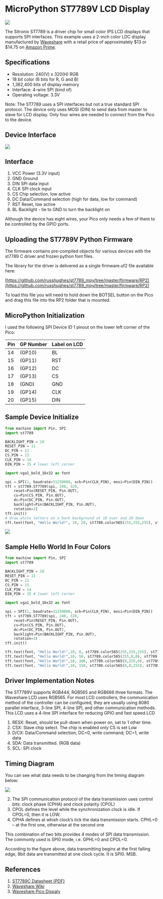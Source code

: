 # MicroPython ST7789V LCD Display

![](../../img/st7789-lcd.png)

The Sitronix ST7789 is a driver chip for small color IPS LCD displays that supports SPI interfaces.  This example uses a 2-inch color LDC display manufactured by [Waveshare](https://www.waveshare.com/2inch-lcd-module.htm) with a retail price of approximately $13 or $14.75 on [Amazon Prime](https://www.amazon.com/Waveshare-Resolution-Interface-Examples-Raspberry/dp/B081Q79X2F).

## Specifications

* Resolution: 240(V) x 320(H) RGB
* 18 bit color (6 bits for R, G and B)
* 1,382,400 bits of display memory
* Interface: 4-wire SPI (kind of)
* Operating voltage: 3.3V

Note: The ST7789 uses a SPI interfaces but not a true standard SPI protocol. The device only uses MOSI (DIN) to send data from master to slave for LCD display.  Only four wires are needed to connect from the Pico to the device.

## Device Interface

![](../../img/st7789-lcd-back.png)

## Interface

1. VCC	Power (3.3V input)
1. GND	Ground
1. DIN	SPI data input
1. CLK	SPI clock input
1. CS	Chip selection, low active
1. DC	Data/Command selection (high for data, low for command)
1. RST	Reset, low active
1. BL	Backlight - tie to GND to turn the backlight on


Although the device has eight wires, your Pico only needs a few of them to be controlled by the GPIO ports.

## Uploading the ST7789V Python Firmware

The firmware contains pre-compiled objects for various devices with the st7789 C driver and frozen python font files.

The library for the driver is delivered as a single firmware.uf2 file available here:

[https://github.com/russhughes/st7789_mpy/tree/master/firmware/RP2](https://github.com/russhughes/st7789_mpy/tree/master/firmware/RP2)

To load this file you will need to hold down the BOTSEL button on the Pico and drag this file into the RP2 folder that is mounted.

## MicroPython Initialization

I used the following SPI Device ID 1 pinout on the lower left corner of the Pico:

| Pin | GP Number | Label on LCD |
| --- | --------- | ------------ |
|14 |(GP10) | BL  |
|15 |(GP11) | RST |
|16 |(GP12) | DC  |
|17 |(GP13) | CS  |
|18 |(GND)  | GND |
|19 |(GP14) | CLK |
|20 |(GP15) | DIN |

## Sample Device Initialize

```py
from machine import Pin, SPI
import st7789

BACKLIGHT_PIN = 10
RESET_PIN = 11
DC_PIN = 12
CS_PIN = 13
CLK_PIN = 14
DIN_PIN = 15 # lower left corner

import vga1_bold_16x32 as font

spi = SPI(1, baudrate=31250000, sck=Pin(CLK_PIN), mosi=Pin(DIN_PIN))
tft = st7789.ST7789(spi, 240, 320,
    reset=Pin(RESET_PIN, Pin.OUT),
    cs=Pin(CS_PIN, Pin.OUT),
    dc=Pin(DC_PIN, Pin.OUT),
    backlight=Pin(BACKLIGHT_PIN, Pin.OUT),
    rotation=3)
tft.init()
# draw white letters on a back background at 10 over and 20 down
tft.text(font, "Hello World!", 10, 20, st7789.color565(255,255,255), st7789.color565(0,0,0))
```

![](../../img/st7789-lcd-hello.jpeg)

## Sample Hello World In Four Colors

```py
from machine import Pin, SPI
import st7789

BACKLIGHT_PIN = 10
RESET_PIN = 11
DC_PIN = 12
CS_PIN = 13
CLK_PIN = 14
DIN_PIN = 15 # lower left corner

import vga1_bold_16x32 as font

spi = SPI(1, baudrate=31250000, sck=Pin(CLK_PIN), mosi=Pin(DIN_PIN))
tft = st7789.ST7789(spi, 240, 320,
    reset=Pin(RESET_PIN, Pin.OUT),
    cs=Pin(CS_PIN, Pin.OUT),
    dc=Pin(DC_PIN, Pin.OUT),
    backlight=Pin(BACKLIGHT_PIN, Pin.OUT),
    rotation=3)
tft.init()

tft.text(font, "Hello World!",10, 0, st7789.color565(255,255,255), st7789.color565(0,0,0))
tft.text(font, "Hello World!",10, 50, st7789.color565(255,0,0), st7789.color565(0,0,0))
tft.text(font, "Hello World!",10, 100, st7789.color565(0,255,0), st7789.color565(0,0,0))
tft.text(font, "Hello World!",10, 150, st7789.color565(0,0,255), st7789.color565(0,0,0))

```

## Driver Implementation Notes

The ST7789V supports RGB444, RGB565 and RGB666 three formats. The Waveshare LCD uses RGB565.
For most LCD controllers, the communication method of the controller can be configured, they are usually using 8080 parallel interface, 3-line SPI, 4-line SPI, and other communication methods. This LCD uses a 4-line SPI interface for reducing GPIO and fast speed.LCD


1. RESX: Reset, should be pull-down when power on, set to 1 other time.
1. CSX: Slave chip select. The chip is enabled only CS is set Low
1. D/CX: Data/Command selection; DC=0, write command; DC=1, write data
1. SDA: Data transmitted. (RGB data)
1. SCL: SPI clock

## Timing Diagram

You can see what data needs to be changing from the timing diagram below:

![](../../img/st7789-lcd-timing.png)

2. The SPI communication protocol of the data transmission uses control bits: clock phase (CPHA) and clock polarity (CPOL)
3. CPOL defines the level while the synchronization clock is idle. If CPOL=0, then it is LOW.
4. CPHA defines at whish clock’s tick the data transmission starts. CPHL=0 – at the first one, otherwise at the second one

This combination of two bits provides 4 modes of SPI data transmission. The commonly used is SPI0 mode, i.e. GPHL=0 and CPOL=0.

According to the figure above, data transmitting begins at the first falling edge, 8bit data are transmitted at one clock cycle. It is SPI0. MSB.

## References

1. [ST7789C Datasheet (PDF)](https://www.newhavendisplay.com/appnotes/datasheets/LCDs/ST7789V.pdf)
2. [Waveshare Wiki](https://www.waveshare.com/wiki/2inch_LCD_Module)
3. [Waveshare Pico Dispaly](https://www.waveshare.com/pico-lcd-2.htm)

